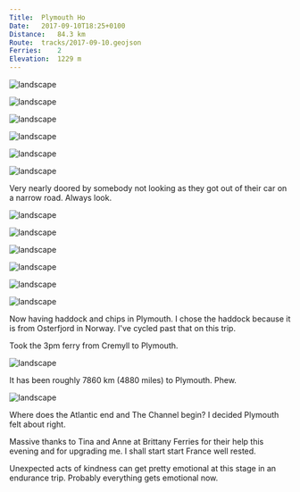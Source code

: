 ```yaml
---
Title:	Plymouth Ho
Date:	2017-09-10T18:25+0100
Distance:	84.3 km
Route:	tracks/2017-09-10.geojson
Ferries:	2
Elevation:	1229 m
---
```


![landscape](http://pbs.twimg.com/media/DJWoTOIXgAA-CIM.jpg "Earlier start this morning")

![landscape](http://pbs.twimg.com/media/DJWoYL6WsAAQnpH.jpg "Near Mevagissey")

![landscape](http://pbs.twimg.com/media/DJWoby7WsAADCBH.jpg "Mevagissey")

![landscape](http://pbs.twimg.com/media/DJWolvxWAAEDkDf.jpg "Crossing from Fowey to Polruan. Ferry++")

![landscape](http://pbs.twimg.com/media/DJWorOLW0AIem9R.jpg "Looking back over to Fowey")

![landscape](http://pbs.twimg.com/media/DJXDxh6WAAAYzDM.jpg "Thanks to the lovely people at Crumpets in Polruan for donating the cost of my late breakfast to @MSF_uk")

Very nearly doored by somebody not looking as they got out of their car on a narrow road. Always look.

![landscape](http://pbs.twimg.com/media/DJXWx-FX0AEZHlP.jpg "🎶 ...is it because I lied when I was 17 🎶")

![landscape](http://pbs.twimg.com/media/DJXW6scXoAE4rH-.jpg "I went through No Man's Land.")

![landscape](http://pbs.twimg.com/media/DJXXL-oXcAAT674.jpg "Google maps claims it is more or less downhill for the next 15 km.")

![landscape](http://pbs.twimg.com/media/DJXX6idXoAED6Vr.jpg "Hopefully I can coast downhill. (A pun worthy of @chrisenorth 😀)")

![landscape](http://pbs.twimg.com/media/DJXbYIQXkAAYFT3.jpg "Hey Plymouth. How are you?")

![landscape](http://pbs.twimg.com/media/DJXs7n_XUAAhnAt.jpg "Thanks to Jo and Tony at Plymouth tourist information office for looking after an SD card for me.")

Now having haddock and chips in Plymouth. I chose the haddock because it is from Osterfjord in Norway. I've cycled past that on this trip.

Took the 3pm ferry from Cremyll to Plymouth.

![landscape](http://pbs.twimg.com/media/DJX1T8lX0AE_VwT.jpg "Have fun. Ride a bike.")

It has been roughly 7860 km (4880 miles) to Plymouth. Phew.

![landscape](http://pbs.twimg.com/media/DJYCut2XkAEaJHc.jpg "Plymouth Ho.")

Where does the Atlantic end and The Channel begin? I decided Plymouth felt about right.

Massive thanks to Tina and Anne at Brittany Ferries for their help this evening and for upgrading me. I shall start start France well rested.

Unexpected acts of kindness can get pretty emotional at this stage in an endurance trip. Probably everything gets emotional now.

